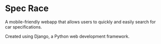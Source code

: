 # Spec Race
A mobile-friendly webapp that allows users to quickly and easily search for car specifications.

Created using Django, a Python web development framework.
